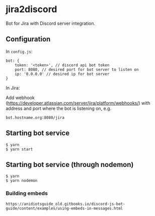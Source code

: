 # jira2discord

Bot for Jira with Discord server integration.

## Configuration

In `config.js`:

```
bot: {
    token: '<token>', // discord api bot token
    port: 8080, // desired port for bot server to listen on
    ip: '0.0.0.0' // desired ip for bot server
}
```

In Jira:

Add webhook (https://developer.atlassian.com/server/jira/platform/webhooks/) with address and port where the bot is listening on, e.g.

```
bot.hostname.org:8080/jira
```

## Starting bot service

```
$ yarn
$ yarn start
```

## Starting bot service (through nodemon)

```
$ yarn
$ yarn nodemon
```

### Building embeds

`https://anidiotsguide_old.gitbooks.io/discord-js-bot-guide/content/examples/using-embeds-in-messages.html`
